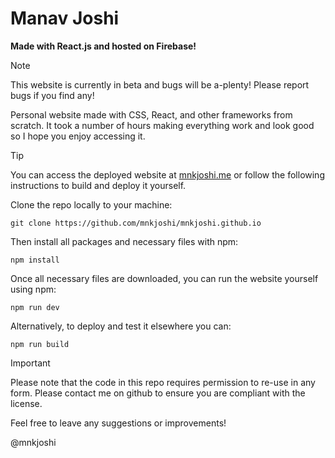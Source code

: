 # Manav Joshi
**Made with React.js and hosted on Firebase!**

>[!NOTE]
>This website is currently in beta and bugs will be a-plenty! Please report bugs if you find any!

Personal website made with CSS, React, and other frameworks from scratch. It took a number of hours making everything work and look good so I hope you enjoy accessing it.

>[!TIP]
>You can access the deployed website at [mnkjoshi.me](https://mnkjoshi.me) or follow the following instructions to build and deploy it yourself.

Clone the repo locally to your machine:
```
git clone https://github.com/mnkjoshi/mnkjoshi.github.io
```

Then install all packages and necessary files with npm:
```
npm install
```

Once all necessary files are downloaded, you can run the website yourself using npm:
```
npm run dev
```

Alternatively, to deploy and test it elsewhere you can:
```
npm run build
```

>[!IMPORTANT]
>Please note that the code in this repo requires permission to re-use in any form. Please contact me on github to ensure you are compliant with the license.

Feel free to leave any suggestions or improvements!

@mnkjoshi
